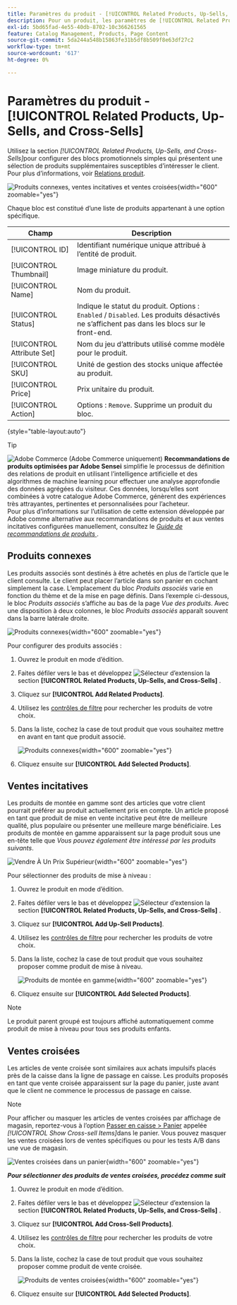 ```yaml
---
title: Paramètres du produit - [!UICONTROL Related Products, Up-Sells, and Cross-Sells]
description: Pour un produit, les paramètres de [!UICONTROL Related Products, Up-Sells, and Cross-Sells] définissent des blocs promotionnels simples sur la page du produit qui mettent en évidence une sélection de produits supplémentaires.
exl-id: 5bd65fad-4e55-40db-8702-10c366261565
feature: Catalog Management, Products, Page Content
source-git-commit: 5da244a548b15863fe31b5df8b509f8e63df27c2
workflow-type: tm+mt
source-wordcount: '617'
ht-degree: 0%

---
```


# Paramètres du produit - [!UICONTROL Related Products, Up-Sells, and Cross-Sells]

Utilisez la section _[!UICONTROL Related Products, Up-Sells, and Cross-Sells]_&#x200B;pour configurer des blocs promotionnels simples qui présentent une sélection de produits supplémentaires susceptibles d’intéresser le client. Pour plus d’informations, voir [Relations produit](../merchandising-promotions/product-relationships.md).

![Produits connexes, ventes incitatives et ventes croisées](./assets/product-related-up-sell-cross-sell.png){width="600" zoomable="yes"}

Chaque bloc est constitué d’une liste de produits appartenant à une option spécifique.

| Champ | Description |
|--- |--- |
| [!UICONTROL ID] | Identifiant numérique unique attribué à l’entité de produit. |
| [!UICONTROL Thumbnail] | Image miniature du produit. |
| [!UICONTROL Name] | Nom du produit. |
| [!UICONTROL Status] | Indique le statut du produit. Options : `Enabled` / `Disabled`. Les produits désactivés ne s’affichent pas dans les blocs sur le front-end. |
| [!UICONTROL Attribute Set] | Nom du jeu d’attributs utilisé comme modèle pour le produit. |
| [!UICONTROL SKU] | Unité de gestion des stocks unique affectée au produit. |
| [!UICONTROL Price] | Prix unitaire du produit. |
| [!UICONTROL Action] | Options : `Remove`. Supprime un produit du bloc. |

{style="table-layout:auto"}

>[!TIP]
>
>![Adobe Commerce](../assets/adobe-logo.svg) (Adobe Commerce uniquement) **Recommandations de produits optimisées par Adobe Sensei** simplifie le processus de définition des relations de produit en utilisant l’intelligence artificielle et des algorithmes de machine learning pour effectuer une analyse approfondie des données agrégées du visiteur. Ces données, lorsqu’elles sont combinées à votre catalogue Adobe Commerce, génèrent des expériences très attrayantes, pertinentes et personnalisées pour l’acheteur.
><br/>
>Pour plus d’informations sur l’utilisation de cette extension développée par Adobe comme alternative aux recommandations de produits et aux ventes incitatives configurées manuellement, consultez le _[Guide de recommandations de produits ](https://experienceleague.adobe.com/docs/commerce/product-recommendations/guide-overview.html)_.

## Produits connexes

Les produits associés sont destinés à être achetés en plus de l’article que le client consulte. Le client peut placer l’article dans son panier en cochant simplement la case. L’emplacement du bloc _Produits associés_ varie en fonction du thème et de la mise en page définis. Dans l’exemple ci-dessous, le bloc _Produits associés_ s’affiche au bas de la page _Vue des produits_. Avec une disposition à deux colonnes, le bloc _Produits associés_ apparaît souvent dans la barre latérale droite.

![Produits connexes](./assets/storefront-product-related-products.png){width="600" zoomable="yes"}

Pour configurer des produits associés :

1. Ouvrez le produit en mode d’édition.

1. Faites défiler vers le bas et développez ![Sélecteur d’extension](../assets/icon-display-expand.png) la section **[!UICONTROL Related Products, Up-Sells, and Cross-Sells]** .

1. Cliquez sur **[!UICONTROL Add Related Products]**.

1. Utilisez les [contrôles de filtre](../getting-started/admin-grid-controls.md) pour rechercher les produits de votre choix.

1. Dans la liste, cochez la case de tout produit que vous souhaitez mettre en avant en tant que produit associé.

   ![Produits connexes](./assets/products-related-add.png){width="600" zoomable="yes"}

1. Cliquez ensuite sur **[!UICONTROL Add Selected Products]**.

## Ventes incitatives

Les produits de montée en gamme sont des articles que votre client pourrait préférer au produit actuellement pris en compte. Un article proposé en tant que produit de mise en vente incitative peut être de meilleure qualité, plus populaire ou présenter une meilleure marge bénéficiaire. Les produits de montée en gamme apparaissent sur la page produit sous une en-tête telle que _Vous pouvez également être intéressé par les produits suivants_.

![Vendre À Un Prix Supérieur](./assets/storefront-product-upsell.png){width="600" zoomable="yes"}

Pour sélectionner des produits de mise à niveau :

1. Ouvrez le produit en mode d’édition.

1. Faites défiler vers le bas et développez ![Sélecteur d’extension](../assets/icon-display-expand.png) la section **[!UICONTROL Related Products, Up-Sells, and Cross-Sells]** .

1. Cliquez sur **[!UICONTROL Add Up-Sell Products]**.

1. Utilisez les [contrôles de filtre](../getting-started/admin-grid-controls.md) pour rechercher les produits de votre choix.

1. Dans la liste, cochez la case de tout produit que vous souhaitez proposer comme produit de mise à niveau.

   ![Produits de montée en gamme](./assets/product-up-sell-add.png){width="600" zoomable="yes"}

1. Cliquez ensuite sur **[!UICONTROL Add Selected Products]**.

>[!NOTE]
>
>Le produit parent groupé est toujours affiché automatiquement comme produit de mise à niveau pour tous ses produits enfants.

## Ventes croisées

Les articles de vente croisée sont similaires aux achats impulsifs placés près de la caisse dans la ligne de passage en caisse. Les produits proposés en tant que vente croisée apparaissent sur la page du panier, juste avant que le client ne commence le processus de passage en caisse.

>[!NOTE]
>
>Pour afficher ou masquer les articles de ventes croisées par affichage de magasin, reportez-vous à l’option [Passer en caisse > Panier](../configuration-reference/sales/checkout.md) appelée _[!UICONTROL Show Cross-sell Items]_&#x200B;dans le panier. Vous pouvez masquer les ventes croisées lors de ventes spécifiques ou pour les tests A/B dans une vue de magasin.

![Ventes croisées dans un panier](./assets/storefront-cart-cross-sells.png){width="600" zoomable="yes"}

**_Pour sélectionner des produits de ventes croisées, procédez comme suit_**

1. Ouvrez le produit en mode d’édition.

1. Faites défiler vers le bas et développez ![Sélecteur d’extension](../assets/icon-display-expand.png) la section **[!UICONTROL Related Products, Up-Sells, and Cross-Sells]** .

1. Cliquez sur **[!UICONTROL Add Cross-Sell Products]**.

1. Utilisez les [contrôles de filtre](../getting-started/admin-grid-controls.md) pour rechercher les produits de votre choix.

1. Dans la liste, cochez la case de tout produit que vous souhaitez proposer comme produit de vente croisée.

   ![Produits de ventes croisées](./assets/product-cross-sell-add.png){width="600" zoomable="yes"}

1. Cliquez ensuite sur **[!UICONTROL Add Selected Products]**.
